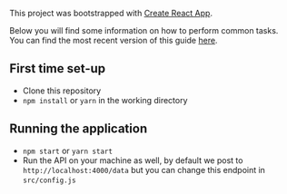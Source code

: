 This project was bootstrapped with [Create React App](https://github.com/facebookincubator/create-react-app).

Below you will find some information on how to perform common tasks.<br>
You can find the most recent version of this guide [here](https://github.com/facebookincubator/create-react-app/blob/master/packages/react-scripts/template/README.md).

## First time set-up

- Clone this repository
- `npm install` or `yarn` in the working directory

## Running the application

- `npm start` or `yarn start`
- Run the API on your machine as well, by default we post to `http://localhost:4000/data` but you can change this endpoint in `src/config.js`
